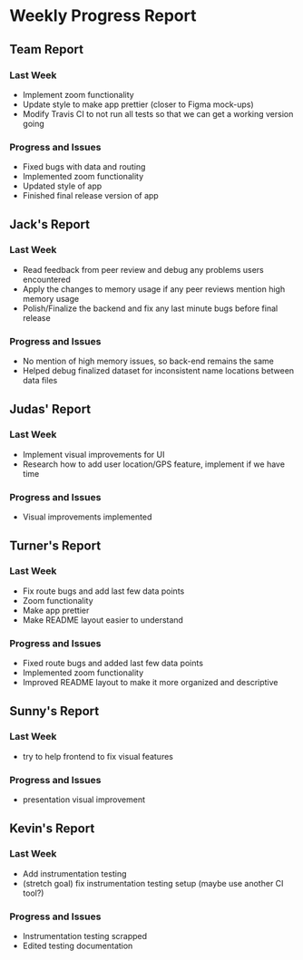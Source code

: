 # Weekly Progress Report
## Team Report
### Last Week
* Implement zoom functionality
* Update style to make app prettier (closer to Figma mock-ups)
* Modify Travis CI to not run all tests so that we can get a working version going
### Progress and Issues
* Fixed bugs with data and routing
* Implemented zoom functionality
* Updated style of app
* Finished final release version of app
## Jack's Report
### Last Week
* Read feedback from peer review and debug any problems users encountered
* Apply the changes to memory usage if any peer reviews mention high memory usage
* Polish/Finalize the backend and fix any last minute bugs before final release
### Progress and Issues
* No mention of high memory issues, so back-end remains the same
* Helped debug finalized dataset for inconsistent name locations between data files
## Judas' Report
### Last Week
* Implement visual improvements for UI
* Research how to add user location/GPS feature, implement if we have time
### Progress and Issues
* Visual improvements implemented
## Turner's Report
### Last Week
* Fix route bugs and add last few data points
* Zoom functionality
* Make app prettier
* Make README layout easier to understand
### Progress and Issues
* Fixed route bugs and added last few data points
* Implemented zoom functionality
* Improved README layout to make it more organized and descriptive
## Sunny's Report
### Last Week
* try to help frontend to fix visual features
### Progress and Issues
* presentation visual improvement
## Kevin's Report
### Last Week
* Add instrumentation testing
* (stretch goal) fix instrumentation testing setup (maybe use another CI tool?)
### Progress and Issues
* Instrumentation testing scrapped
* Edited testing documentation
